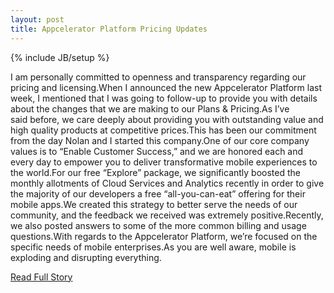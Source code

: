 ```yaml
---
layout: post
title: Appcelerator Platform Pricing Updates
---
```

{% include JB/setup %}<p>I am personally committed to openness and transparency regarding our pricing and licensing.When I announced the new Appcelerator Platform last week, I mentioned that I was going to follow-up to provide you with details about the changes that we are making to our Plans & Pricing.As I’ve said before, we care deeply about providing you with outstanding value and high quality products at competitive prices.This has been our commitment from the day Nolan and I started this company.One of our core company values is to “Enable Customer Success,” and we are honored each and every day to empower you to deliver transformative mobile experiences to the world.For our free “Explore” package, we significantly boosted the monthly allotments of Cloud Services and Analytics recently in order to give the majority of our developers a free “all-you-can-eat” offering for their mobile apps.We created this strategy to better serve the needs of our community, and the feedback we received was extremely positive.Recently, we also posted answers to some of the more common billing and usage questions.With regards to the Appcelerator Platform, we’re focused on the specific needs of mobile enterprises.As you are well aware, mobile is exploding and disrupting everything.</p>
<p><a href="http://developer.appcelerator.com/blog/2013/04/appcelerator-platform-pricing-updates.html">Read Full Story</a></p>
